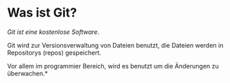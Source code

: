 # Was ist Git?


*Git* *ist eine kostenlose Software*.

Git wird zur Versionsverwaltung von Dateien benutzt, die Dateien werden in Repositorys (repos) gespeichert.

Vor allem im programmier Bereich, wird es benutzt um die Änderungen zu überwachen.*



